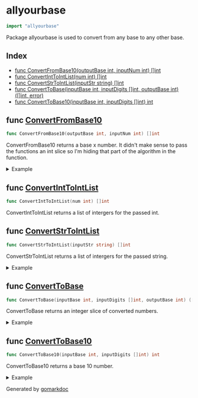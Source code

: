 <!-- Code generated by gomarkdoc. DO NOT EDIT -->

# allyourbase

```go
import "allyourbase"
```

Package allyourbase is used to convert from any base to any other base\.

## Index

- [func ConvertFromBase10(outputBase int, inputNum int) []int](<#func-convertfrombase10>)
- [func ConvertIntToIntList(num int) []int](<#func-convertinttointlist>)
- [func ConvertStrToIntList(inputStr string) []int](<#func-convertstrtointlist>)
- [func ConvertToBase(inputBase int, inputDigits []int, outputBase int) ([]int, error)](<#func-converttobase>)
- [func ConvertToBase10(inputBase int, inputDigits []int) int](<#func-converttobase10>)


## func [ConvertFromBase10](<https://github.com/vpayno/exercism-workspace/blob/main/go/all-your-base/all_your_base.go#L147>)

```go
func ConvertFromBase10(outputBase int, inputNum int) []int
```

ConvertFromBase10 returns a base x number\. It didn't make sense to pass the functions an int slice so I'm hiding that part of the algorithm in the function\.

<details><summary>Example</summary>
<p>

```go
{
	digits := 5
	base := 10

	fmt.Printf("number: %#v, base: %d\n", digits, base)
	fmt.Printf("number: %#v, base: %d\n", ConvertFromBase10(2, digits), 2)

}
```

#### Output

```
number: 5, base: 10
number: []int{1, 0, 1}, base: 2
```

</p>
</details>

## func [ConvertIntToIntList](<https://github.com/vpayno/exercism-workspace/blob/main/go/all-your-base/all_your_base.go#L98>)

```go
func ConvertIntToIntList(num int) []int
```

ConvertIntToIntList returns a list of intergers for the passed int\.

## func [ConvertStrToIntList](<https://github.com/vpayno/exercism-workspace/blob/main/go/all-your-base/all_your_base.go#L108>)

```go
func ConvertStrToIntList(inputStr string) []int
```

ConvertStrToIntList returns a list of intergers for the passed string\.

<details><summary>Example</summary>
<p>

```go
{
	s := "12345"
	l := ConvertStrToIntList(s)

	fmt.Printf("str: %q\nlist: %#v\n", s, l)

}
```

#### Output

```
str: "12345"
list: []int{1, 2, 3, 4, 5}
```

</p>
</details>

## func [ConvertToBase](<https://github.com/vpayno/exercism-workspace/blob/main/go/all-your-base/all_your_base.go#L12>)

```go
func ConvertToBase(inputBase int, inputDigits []int, outputBase int) ([]int, error)
```

ConvertToBase returns an integer slice of converted numbers\.

<details><summary>Example</summary>
<p>

```go
{
	numbers, _ := ConvertToBase(2, []int{1, 0, 1}, 10)

	fmt.Printf("base %d %v to base %d %v\n", 2, []int{1, 0, 1}, 10, numbers)

}
```

#### Output

```
base 2 [1 0 1] to base 10 [5]
```

</p>
</details>

## func [ConvertToBase10](<https://github.com/vpayno/exercism-workspace/blob/main/go/all-your-base/all_your_base.go#L125>)

```go
func ConvertToBase10(inputBase int, inputDigits []int) int
```

ConvertToBase10 returns a base 10 number\.

<details><summary>Example</summary>
<p>

```go
{
	digits := []int{1, 0, 1}
	base := 2

	fmt.Printf("number: %#v, base: %d\n", digits, base)
	fmt.Printf("number: %#v, base: %d\n", ConvertToBase10(base, digits), 10)

}
```

#### Output

```
number: []int{1, 0, 1}, base: 2
number: 5, base: 10
```

</p>
</details>



Generated by [gomarkdoc](<https://github.com/princjef/gomarkdoc>)
